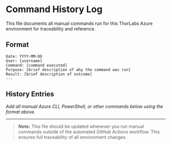 # Command History Log

This file documents all manual commands run for this ThorLabs Azure environment for traceability and reference.

## Format
```
Date: YYYY-MM-DD
User: [username]
Command: [command executed]
Purpose: [brief description of why the command was run]
Result: [brief description of outcome]
---
```

## History Entries

*Add all manual Azure CLI, PowerShell, or other commands below using the format above.*

---

> **Note:** This file should be updated whenever you run manual commands outside of the automated GitHub Actions workflow. This ensures full traceability of all environment changes.
